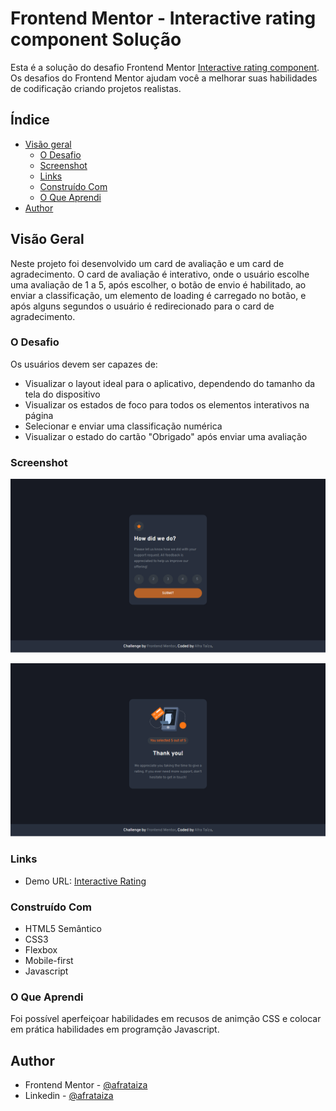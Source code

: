 # Frontend Mentor - Interactive rating component Solução

Esta é a solução do desafio Frontend Mentor [Interactive rating component](https://www.frontendmentor.io/challenges/interactive-rating-component-koxpeBUmI). Os desafios do Frontend Mentor ajudam você a melhorar suas habilidades de codificação criando projetos realistas. 

## Índice

- [Visão geral](#overview)
  - [O Desafio](#the-challenge)
  - [Screenshot](#screenshot)
  - [Links](#links)
  - [Construído Com](#built-with)
  - [O Que Aprendi ](#what-i-learned)
- [Author](#author)

## Visão Geral

Neste projeto foi desenvolvido um card de avaliação e um card de agradecimento. O card de avaliação é interativo, onde o usuário escolhe uma avaliação de 1 a 5, após escolher, o botão de envio é habilitado, ao enviar a classificação, um elemento de loading é carregado no botão, e após alguns segundos o usuário é redirecionado para o card de agradecimento. 

### O Desafio

Os usuários devem ser capazes de:

- Visualizar o layout ideal para o aplicativo, dependendo do tamanho da tela do dispositivo
- Visualizar os estados de foco para todos os elementos interativos na página
- Selecionar e enviar uma classificação numérica
- Visualizar o estado do cartão "Obrigado" após enviar uma avaliação

### Screenshot

![](./images/screenshot.png)

![](./images/screenshot2.png)

### Links

- Demo URL: [Interactive Rating](https://your-live-site-url.com)

### Construído Com

- HTML5 Semântico
- CSS3
- Flexbox
- Mobile-first
- Javascript

### O Que Aprendi

Foi possível aperfeiçoar habilidades em recusos de animção CSS e colocar em prática habilidades em programção Javascript.

## Author

- Frontend Mentor - [@afrataiza](https://www.frontendmentor.io/profile/afrataiza)
- Linkedin - [@afrataiza](https://www.linkedin.com/in/afrataiza)
